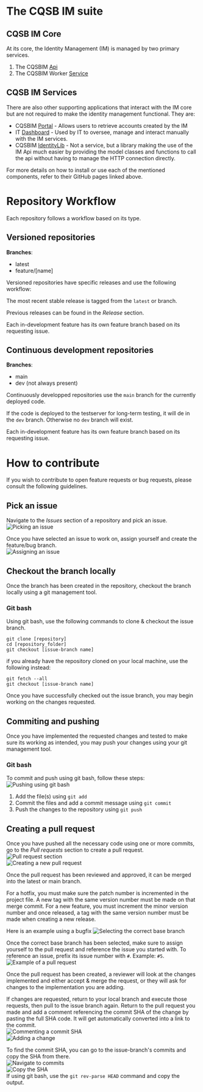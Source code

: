 # The CQSB IM suite

## CQSB IM Core
At its core, the Identity Management (IM) is managed by two primary services.

1. The CQSBIM [Api](https://github.com/Central-Quebec-School-Board/CQSBIdentity)
2. The CQSBIM Worker [Service](https://github.com/Central-Quebec-School-Board/CQSBIdentityServiceWorker)

## CQSB IM Services

There are also other supporting applications that interact with the IM core but are not required to make the identity management functional. They are:

* CQSBIM [Portal](https://github.com/Central-Quebec-School-Board/CQSBIdentityPortal) - Allows users to retrieve accounts created by the IM
* IT [Dashboard](https://github.com/Central-Quebec-School-Board/ITDashboard) - Used by IT to oversee, manage and interact manually with the IM services.
* CQSBIM [IdentityLib](https://github.com/Central-Quebec-School-Board/CQSBIdentityLib) - Not a service, but a library making the use of the IM Api much easier by providing the model classes and functions to call the api without having to manage the HTTP connection directly.

For more details on how to install or use each of the mentioned components, refer to their GitHub pages linked above.

# Repository Workflow

Each repository follows a workflow based on its type.

## Versioned repositories

**Branches**:
* latest
* feature/[name]

Versioned repositories have specific releases and use the following workflow:

The most recent stable release is tagged from the ``latest`` or branch.

Previous releases can be found in the *Release* section.

Each in-development feature has its own feature branch based on its requesting issue.

## Continuous development repositories

**Branches**:
* main
* dev (not always present)

Continuously developped repositories use the ``main`` branch for the currently deployed code.

If the code is deployed to the testserver for long-term testing, it will de in the ``dev`` branch. Otherwise no ``dev`` branch will exist.

Each in-development feature has its own feature branch based on its requesting issue.

# How to contribute

If you wish to contribute to open feature requests or bug requests, please consult the following guidelines.

## Pick an issue


Navigate to the *Issues* section of a repository and pick an issue.  
![Picking an issue](https://github.com/Central-Quebec-School-Board/.github/blob/main/profile/readme/picking_issue.png?raw=true)

Once you have selected an issue to work on, assign yourself and create the feature/bug branch.  
![Assigning an issue](https://github.com/Central-Quebec-School-Board/.github/blob/main/profile/readme/assigning_issue.png?raw=true)

## Checkout the branch locally

Once the branch has been created in the repository, checkout the branch locally using a git management tool.

### Git bash

Using git bash, use the following commands to clone & checkout the issue branch.
```
git clone [repository]
cd [repository_folder]
git checkout [issue-branch name]
```

if you already have the repository cloned on your local machine, use the following instead:
```
git fetch --all
git checkout [issue-branch name]
```

Once you have successfully checked out the issue branch, you may begin working on the changes requested.

## Commiting and pushing

Once you have implemented the requested changes and tested to make sure its working as intended, you may push your changes using your git management tool.

### Git bash


To commit and push using git bash, follow these steps:  
![Pushing using git bash](https://github.com/Central-Quebec-School-Board/.github/blob/main/profile/readme/pushing_using_git_bash.png?raw=true)  
1. Add the file(s) using ``git add``
2. Commit the files and add a commit message using ``git commit``
3. Push the changes to the repository using ``git push``

## Creating a pull request

Once you have pushed all the necessary code using one or more commits, go to the *Pull requests* section to create a pull request.  
![Pull request section](https://github.com/Central-Quebec-School-Board/.github/blob/main/profile/readme/pull_request_section.png?raw=true)  
![Creating a new pull request](https://github.com/Central-Quebec-School-Board/.github/blob/main/profile/readme/create_pr.png?raw=true)

Once the pull request has been reviewed and approved, it can be merged into the latest or main branch.

For a hotfix, you must make sure the patch number is incremented in the project file. A new tag with the same version number must be made on  that merge commit.
For a new feature, you must increment the minor version number and once released, a tag with the same version number must be made when creating a new release.

Here is an example using a bugfix
![Selecting the correct base branch](https://github.com/Central-Quebec-School-Board/.github/blob/main/profile/readme/selecting_base_branch.png?raw=true)

Once the correct base branch has been selected, make sure to assign yourself to the pull request and reference the issue you started with. To reference an issue, prefix its issue number with `#`. Example: `#5`.  
![Example of a pull request](https://github.com/Central-Quebec-School-Board/.github/blob/main/profile/readme/example_pr.png?raw=true)

Once the pull request has been created, a reviewer will look at the changes implemented and either accept & merge the request, or they will ask for changes to the implementation you are adding.

If changes are requested, return to your local branch and execute those requests, then pull to the issue branch again. Return to the pull request you made and add a comment referencing the commit SHA of the change by pasting the full SHA code. It will get automatically converted into a link to the commit.  
![Commenting a commit SHA](https://github.com/Central-Quebec-School-Board/.github/blob/main/profile/readme/commenting_commit_sha.png?raw=true)  
![Adding a change](https://github.com/Central-Quebec-School-Board/.github/blob/main/profile/readme/adding_change.png?raw=true)

To find the commit SHA, you can go to the issue-branch's commits and copy the SHA from there.  
![Navigate to commits](https://github.com/Central-Quebec-School-Board/.github/blob/main/profile/readme/navigate_commits.png?raw=true)  
![Copy the SHA](https://github.com/Central-Quebec-School-Board/.github/blob/main/profile/readme/copying_sha.png?raw=true)  
If using git bash, use the ``git rev-parse HEAD`` command and copy the output.
